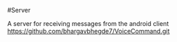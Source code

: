 #Server

A server for receiving messages from the android client https://github.com/bhargavbhegde7/VoiceCommand.git
